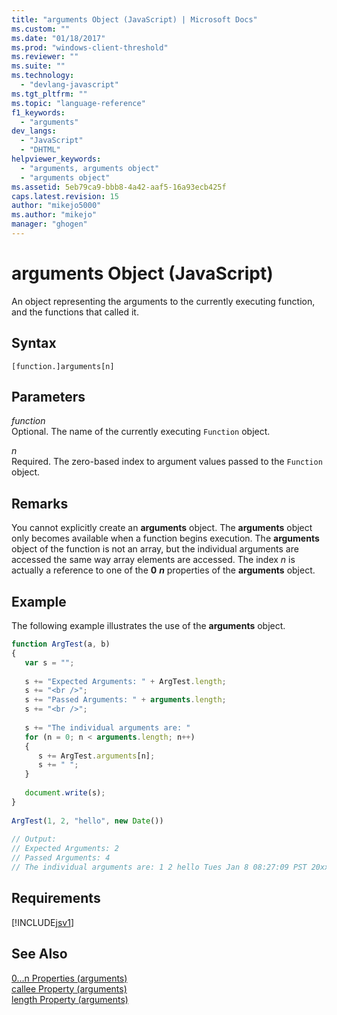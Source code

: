 ```yaml
---
title: "arguments Object (JavaScript) | Microsoft Docs"
ms.custom: ""
ms.date: "01/18/2017"
ms.prod: "windows-client-threshold"
ms.reviewer: ""
ms.suite: ""
ms.technology: 
  - "devlang-javascript"
ms.tgt_pltfrm: ""
ms.topic: "language-reference"
f1_keywords: 
  - "arguments"
dev_langs: 
  - "JavaScript"
  - "DHTML"
helpviewer_keywords: 
  - "arguments, arguments object"
  - "arguments object"
ms.assetid: 5eb79ca9-bbb8-4a42-aaf5-16a93ecb425f
caps.latest.revision: 15
author: "mikejo5000"
ms.author: "mikejo"
manager: "ghogen"
---
```

# arguments Object (JavaScript)
An object representing the arguments to the currently executing function, and the functions that called it.  
  
## Syntax  
  
```  
[function.]arguments[n]  
```  
  
## Parameters  
 *function*  
 Optional. The name of the currently executing `Function` object.  
  
 *n*  
 Required. The zero-based index to argument values passed to the `Function` object.  
  
## Remarks  
 You cannot explicitly create an **arguments** object. The **arguments** object only becomes available when a function begins execution. The **arguments** object of the function is not an array, but the individual arguments are accessed the same way array elements are accessed. The index *n* is actually a reference to one of the **0** ***n*** properties of the **arguments** object.  
  
## Example  
 The following example illustrates the use of the **arguments** object.  
  
```javascript  
function ArgTest(a, b)  
{  
   var s = "";  
  
   s += "Expected Arguments: " + ArgTest.length;  
   s += "<br />";  
   s += "Passed Arguments: " + arguments.length;  
   s += "<br />";  
  
   s += "The individual arguments are: "  
   for (n = 0; n < arguments.length; n++)  
   {  
      s += ArgTest.arguments[n];  
      s += " ";  
   }  
  
   document.write(s);  
}  
  
ArgTest(1, 2, "hello", new Date())  
  
// Output:  
// Expected Arguments: 2  
// Passed Arguments: 4  
// The individual arguments are: 1 2 hello Tues Jan 8 08:27:09 PST 20xx  
```  
  
## Requirements  
 [!INCLUDE[jsv1](../../javascript/misc/includes/jsv1-md.md)]  
  
## See Also  
 [0...n Properties (arguments)](../../javascript/reference/0-dot-dot-dot-n-properties-arguments-javascript.md)   
 [callee Property (arguments)](../../javascript/reference/callee-property-arguments-javascript.md)   
 [length Property (arguments)](../../javascript/reference/length-property-arguments-javascript.md)